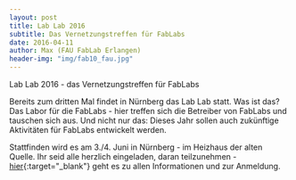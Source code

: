 ```yaml
---
layout: post
title: Lab Lab 2016
subtitle: Das Vernetzungstreffen für FabLabs
date: 2016-04-11
author: Max (FAU FabLab Erlangen)
header-img: "img/fab10_fau.jpg"
---
```


Lab Lab 2016 - das Vernetzungstreffen für FabLabs

Bereits zum dritten Mal findet in Nürnberg das Lab Lab statt. Was ist das? Das Labor für die FabLabs - hier treffen sich die Betreiber von FabLabs und tauschen sich aus. Und nicht nur das: Dieses Jahr sollen auch zukünftige Aktivitäten für FabLabs entwickelt werden. 

Stattfinden wird es am 3./4. Juni in Nürnberg - im Heizhaus der alten Quelle. Ihr seid alle herzlich eingeladen, daran teilzunehmen - [hier](http://projekt-metrolab.de/lablab){:target="_blank"} geht es zu allen Informationen und zur Anmeldung.

